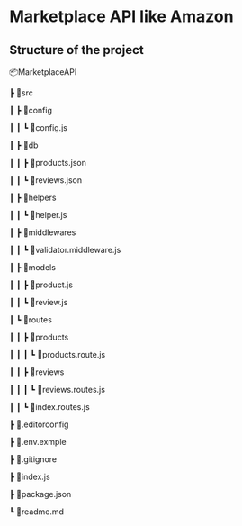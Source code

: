 # Marketplace API like Amazon

## Structure of the project

📦MarketplaceAPI

┣ 📂src

┃ ┣ 📂config

┃ ┃ ┗ 📜config.js

┃ ┣ 📂db

┃ ┃ ┣ 📜products.json

┃ ┃ ┗ 📜reviews.json

┃ ┣ 📂helpers

┃ ┃ ┗ 📜helper.js

┃ ┣ 📂middlewares

┃ ┃ ┗ 📜validator.middleware.js

┃ ┣ 📂models

┃ ┃ ┣ 📜product.js

┃ ┃ ┗ 📜review.js

┃ ┗ 📂routes

┃ ┃ ┣ 📂products

┃ ┃ ┃ ┗ 📜products.route.js

┃ ┃ ┣ 📂reviews

┃ ┃ ┃ ┗ 📜reviews.routes.js

┃ ┃ ┗ 📜index.routes.js

┣ 📜.editorconfig

┣ 📜.env.exmple

┣ 📜.gitignore

┣ 📜index.js

┣ 📜package.json

┗ 📜readme.md

